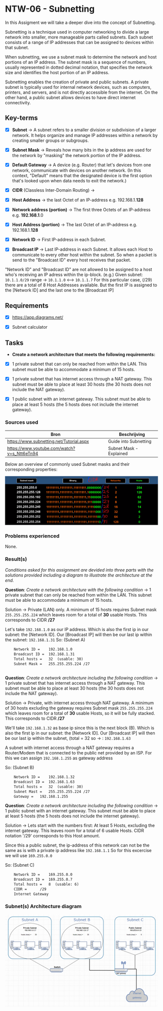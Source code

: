 # NTW-06 - Subnetting

In this Assigment we will take a deeper dive into the concept of Subnetting.

Subnetting is a technique used in computer networking to divide a large network into smaller, more manageable parts called subnets. Each subnet consists of a range of IP addresses that can be assigned to devices within that subnet.

When subnetting, we use a subnet mask to determine the network and host portions of an IP address. The subnet mask is a sequence of numbers, usually represented in dotted decimal notation, that specifies the network size and identifies the host portion of an IP address. 

Subnetting enables the creation of private and public subnets. A private subnet is typically used for internal network devices, such as computers, printers, and servers, and is not directly accessible from the internet. On the other hand, a public subnet allows devices to have direct internet connectivity.



## Key-terms

- [x] <strong>Subnet</strong> ->  A subnet refers to a smaller division or subdivision of a larger network. It helps organize and manage IP addresses within a network by creating smaller groups or subgroups.
- [x] <strong>Subnet Mask</strong> -> Reveals how many bits in the ip address are used for the network by "masking" the network portion of the IP address. 
- [x] <strong>Default Gateway</strong> -> A device (e.g. Router) that let's devices from one network, communicate with devices on another network. (In this context, "Default" means that the designated device is the first option that's looked upon when data needs to exit the network.)
- [x] <strong>CIDR</strong> (Classless Inter-Domain Routing) ->
- [x] <strong>Host Address</strong> -> the last Octet of an IP-address e.g. 192.168.1.**128**
- [x] <strong>Network address (portion)</strong> -> The first three Octets of an IP-address e.g. **192.168.1**.0  
- [x] <strong>Host Address (portion)</strong> -> The last Octet of an IP-address e.g. 192.168.1.**128**

- [x] <strong>Network ID</strong> -> First IP-address in each Subnet.
- [x] <strong>Broadcast IP</strong> -> Last IP-address in each Subnet. It allows each Host to communicate to every other host within the subnet. So when a packet is send to the "Broadcast ID" every host receives that packet.

"Network ID" and "Broadcast ID" are not allowed to be assigned to a host who's receiving an IP adress within the ip-block. (e.g.) Given subnet: ```10.1.1.0/29``` range -> ```10.1.1.0``` <--> ```10.1.1.7``` For this particular case, (/29) there are a total of 8 Host Addresses available. But the first IP is assigned to the [Network ID] and the last one to the [Broadcast IP]



## Requirements

- [x] https://app.diagrams.net/
- [x] Subnet calculator



## Tasks

- **Create a network architecture that meets the following requirements:**

- [x] 1 private subnet that can only be reached from within the LAN. This subnet must be able to accommodate a minimum of 15 hosts.
- [x] 1 private subnet that has internet access through a NAT gateway. This subnet must be able to place at least 30 hosts (the 30 hosts does not include the NAT gateway).
- [x] 1 public subnet with an internet gateway. This subnet must be able to place at least 5 hosts (the 5 hosts does not include the internet gateway).


### Sources used

| Bron        | Beschrijving |
| ----------- | ----------- |
| https://www.subnetting.net/Tutorial.aspx | Guide into Subnetting |
| https://www.youtube.com/watch?v=s_Ntt6eTn94 | Subnet Mask - Explained |

Below an overview of commonly used Subnet masks and their corresponding properties:

![hosts-networks-subnetmask](../00_includes/NTW-06/hosts-networks-subnetmask.png)


### Problems experienced

None.


### Result(s)

*Conditions asked for this assignment are devided into three parts with the solutions provided including a diagram to illustrate the architecture at the end.*

**Question**: *Create a network architecture with the following condition* -> 1 private subnet that can only be reached from within the LAN. This subnet must be able to accommodate a minimum of 15 hosts.

Solution -> Private (LAN) only. A minimum of 15 hosts requires Subnet mask ```255.255.255.224``` which leaves room for a total of **30** usable Hosts. This corresponds to CIDR **/27**

Let's take ```192.168.1.0``` as our IP address. Which is also the first ip in our subnet: the [Network ID].
Our [Broadcast IP] will then be our last ip within the subnet: ```192.168.1.31```
So:	(Subnet A)
``` 	
	Network ID = 	192.168.1.0
	Broadcast ID =	192.168.1.31
	Total hosts =  	32  (usable: 30)	
	Subnet Mask =	255.255.255.224 /27
	
```


**Question**: *Create a network architecture including the following condition* -> 1 private subnet that has internet access through a NAT gateway. This subnet must be able to place at least 30 hosts (the 30 hosts does not include the NAT gateway).

Solution -> Private, with internet access through NAT gateway. A minimum of 30 hosts excluding the gateway requires Subnet mask ```255.255.255.224``` which leaves room for a total of **30** usable Hosts, so it will be fully stacked. This corresponds to CIDR **/27**

We'll take ```192.168.1.32``` as base ip since this is the next block (B). Which is also the first ip in our subnet: the [Network ID]. Our [Broadcast IP] will then be our last ip within the subnet, (total = 32 so -> : ```192.168.1.63```

A subnet with internet access through a NAT gateway requires a Router/Modem that is connected to the public net provided by an ISP. For this we can assign ```192.168.1.255``` as gateway address

So:	(Subnet B)
```
	Network ID = 	192.168.1.32
	Broadcast ID =	192.168.1.63
	Total hosts =  	32  (usable: 30)	
	Subnet Mast =	255.255.255.224 /27
	Gateway	=	192.168.1.255
```


**Question**: *Create a network architecture including the following condition* -> 1 public subnet with an internet gateway. This subnet must be able to place at least 5 hosts (the 5 hosts does not include the internet gateway).

Solution -> Lets start with the numbers first: At least 5 Hosts, excluding the internet gateway. This leaves room for a total of 6 usable Hosts. CIDR notation '/29' corresponds to this Host amount.

Since this a public subnet, the ip-address of this network can not be the same as is with a private ip address like ```192.168.1.1``` So for this excercise we will use ```169.255.0.0``` 

So:	(Subnet C)
```
	Network ID = 	169.255.0.0
	Broadcast ID =	169.255.0.7
	Total hosts =  	8  (usable: 6)	
	CIDR =		/29
	Internet Gateway
```

### Subnet(s) Architecture diagram 

![draw-io](../00_includes/NTW-06/Diagram-network-architechture.png)




